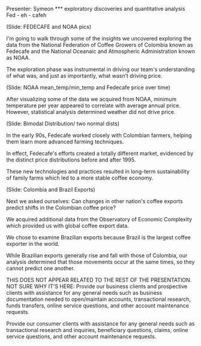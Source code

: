 Presenter: Symeon
*** exploratory discoveries and quantitative analysis
Fed - eh - cafeh

(Slide: FEDECAFE and NOAA pics)

I'm going to walk through some of the insights we uncovered exploring the data from the National Federation of Coffee Growers of Colombia known as Fedecafe and the National Oceanaic and Atmospheric Administration known as NOAA. 

The exploration phase was instrumental in driving our team's understanding of what was, and just as importantly, what wasn’t driving price.

(Slide: NOAA mean_temp/min_temp and Fedecafe price over time)

After visualizing some of the data we acquired from NOAA, minimum temperature per year appeared to correlate with average annual price. However, statistical analysis determined weather did not drive price. 


(Slide: Bimodal Distribution/ two normal dists)


In the early 90s, Fedecafe worked closely with Colombian farmers, helping them learn more advanced farming techniques. 

In effect, Fedecafe's efforts created a totally different market, evidenced by the distinct price distributions before and after 1995.

<!-- Fedecafe's involvement to create long-term sustainability of family farms
more stable coffee economy.  -->

These new technologies and practices resulted in long-term sustainability of family farms which led to a more stable coffee economy.

(Slide: Colombia and Brazil Exports)

Next we asked ourselves: Can changes in other nation's coffee exports predict shifts in the Colombian coffee price?

We acquired additional data from the Observatory of Economic Complexity which provided us with global coffee export data. 

We chose to examine Brazilian exports because Brazil is the largest coffee exporter in the world.

While Brazilian exports generally rise and fall with those of Colombia, our analysis determined that those movements occur at the same times, so they cannot predict one another. 


THIS DOES NOT APPEAR RELATED TO THE REST OF THE PRESENTATION. NOT SURE WHY IT'S HERE:
Provide our business clients and prospective clients with assistance for any general needs such as business documentation needed to open/maintain accounts, transactional research, funds transfers, online service questions, and other account maintenance requests.

Provide our consumer clients with assistance for any general needs such as transactional research and inquiries, beneficiary questions, claims, online service questions, and other account maintenance requests.